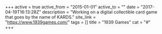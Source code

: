 +++
active = true
active_from = "2015-01-01"
active_to = ""
date = "2017-04-19T16:13:28Z"
description = "Working on a digital collectible card game that goes by the name of KARDS."
site_link = "https://www.1939games.com/"
tags = []
title = "1939 Games"
cat = "#"
+++
